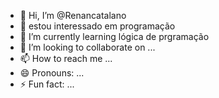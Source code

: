 - 👋 Hi, I’m @Renancatalano
- 👀 estou interessado em programação 
- 🌱 I’m currently learning lógica de prgramação
- 💞️ I’m looking to collaborate on ...
- 📫 How to reach me ...
- 😄 Pronouns: ...
- ⚡ Fun fact: ...

<!---
Renancatalano/Renancatalano is a ✨ special ✨ repository because its `README.md` (this file) appears on your GitHub profile.
You can click the Preview link to take a look at your changes.
--->
